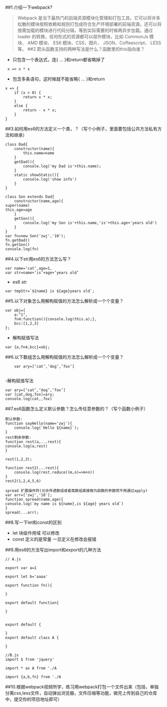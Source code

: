 ##1.介绍一下webpack?
> Webpack 是当下最热门的前端资源模块化管理和打包工具。它可以将许多松散的模块按照依赖和规则打包成符合生产环境部署的前端资源。还可以将按需加载的模块进行代码分隔，等到实际需要的时候再异步加载。通过 loader 的转换，任何形式的资源都可以视作模块，比如 CommonJs 模块、 AMD 模块、 ES6 模块、CSS、图片、 JSON、Coffeescript、 LESS 等。
##2.箭头函数支持的两种写法是什么？函数里的this指向谁？
- 只包含一个表达式，连{ ... }和return都省略掉了
```
 x => x * x

 ```
- 包含多条语句，这时候就不能省略{ ... }和return
```
x => {
    if (x > 0) {
        return x * x;
    }
    else {
        return - x * x;
    }
}
```

##3.如何用es6的方法定义一个类，？（写个小例子，里面要包括公共方法私有方法和继承）
```
class Dad{
    constructor(name){
        this.name=name
    }
    getDad(){
        console.log('my Dad is'+this.name);
    }
    static showStatic(){
        console.log('show info')
    }
}

class Son extends Dad{
    constructor(name,age){
super(name)
this.age=age
    }
    getSon(){
        console.log('my Son is'+this.name,'is'+this.age+'years old')
    }
}
var fn=new Son('zwj','10');
fn.getDad()
fn.getSon()
console.log(fn)

```

##4.以下str用es6的方法怎么写？

```
var name=‘cat’,age=1,
var str=name+’is’+age+’years old’

```
- es6 str
```
var tmpStr=`${name} is ${age}years old`;

```
##5.以下对象怎么用解构赋值的方法怎么解析成一个个变量？

```
var obj={
	a:"1",
	fn4:function(){console.log(this.a);},
	bcc:[1,2,3]
};

```
- 解构赋值写法

```
var {a,fn4,bcc}=obj;

```

##6.以下数组怎么用解构赋值的方法怎么解析成一个个变量？
```
    var ary=[‘cat’,’dog’,’fox’]
    
```
-解构赋值写法
```
var ary=[‘cat’,’dog’,’fox’]
var [cat,dog,fox]=ary;
console.log(cat,,fox)

``` 

##7.es6函数怎么定义默认参数？怎么传任意参数的？（写个函数小例子）
```
默认参数:
function sayHello(name='zwj'){
    console.log(`Hello ${name}`);
}
rest剩余参数:
function rest(a,...rest){
console.log(a,rest)
}

rest(1,2,3);

function rest2(...rest){
    console.log(rest.reduce((m,n)=>m+n))
}
rest2(1,2,4,5,6)

spread 扩展操作符(允许传递数组或者类数组直接做为函数的参数而不用通过apply)
var arr=['zwj','18'];
function spread(name,age){
console.log(`my name is ${name},is ${age} years old`)
}
spread(...arr);

```
##8.写一下let和const的区别
- let 块级作用域 可以修改
- const 定义的是常量 一旦定义在修改会报错

##9.用es6的方法写出import和export的几种方法
```
// A.js

export var a=1

export let b='aaaa'

export function fn(){

}

export default function{

}


export default {
    
}
export default class A {

}

//B.js
import $ from 'jquery'

import * as A from './A

import {a,b,fn} from './A

```

##10.根据webpack视频所学，练习用webpack打包一个文件出来（包括，单独分离css,less文件，自动弹出浏览器，文件压缩等功能，做完上传到自己的仓库中，提交你的项目地址即可）